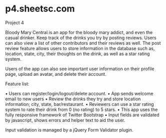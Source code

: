 p4.sheetsc.com
==============

Project 4

Bloody Mary Central is an app for the bloody mary addict, and even the casual drinker. Keep track of the drinks you try by posting reviews. Users can also view a list of other contributors and their reviews as well. The post review feature allows users to store information in the database such as, location, state, city, their thoughts on the drink, as well as a star rating system.

Users of the app can also see important user information on their profile page, upload an avatar, and delete their account.

Feature list:

• Users can register/login/logout/delete account.
• App sends welcome email to new users
• Review the drinks they try and store location information; city, state, bar/restaurant.
• Reviewers can use a star rating system to rate their drink from 0 (no rating) to 5 stars.
• This app uses the fully responsive framework of Twitter Bootstrap
• Input fields are validated by javascript, shows errors and helper text to aid the user.

Input validation is managed by a jQuery Form Validator plugin.
